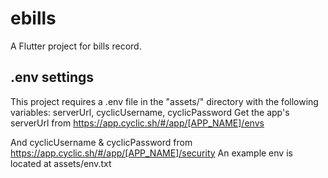 # ebills

A Flutter project for bills record.

## .env settings
This project requires a .env file in the "assets/" directory with the following variables:
serverUrl, cyclicUsername, cyclicPassword
Get the app's serverUrl from https://app.cyclic.sh/#/app/[APP_NAME]/envs

And cyclicUsername & cyclicPassword from https://app.cyclic.sh/#/app/[APP_NAME]/security
An example env is located at assets/env.txt